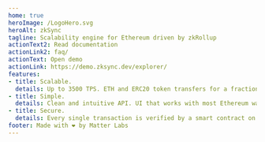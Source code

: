 ```yaml
---
home: true
heroImage: /LogoHero.svg
heroAlt: zkSync
tagline: Scalability engine for Ethereum driven by zkRollup
actionText2: Read documentation
actionLink2: faq/
actionText: Open demo
actionLink: https://demo.zksync.dev/explorer/
features:
- title: Scalable.
  details: Up to 3500 TPS. ETH and ERC20 token transfers for a fraction of a cent.
- title: Simple.
  details: Clean and intuitive API. UI that works with most Ethereum wallets.
- title: Secure.
  details: Every single transaction is verified by a smart contract on the mainnet.
footer: Made with ❤️ by Matter Labs
---
```

